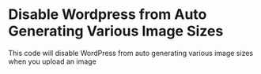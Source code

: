 # Disable Wordpress from Auto Generating Various Image Sizes
This code will disable WordPress from auto generating various image sizes when you upload an image
